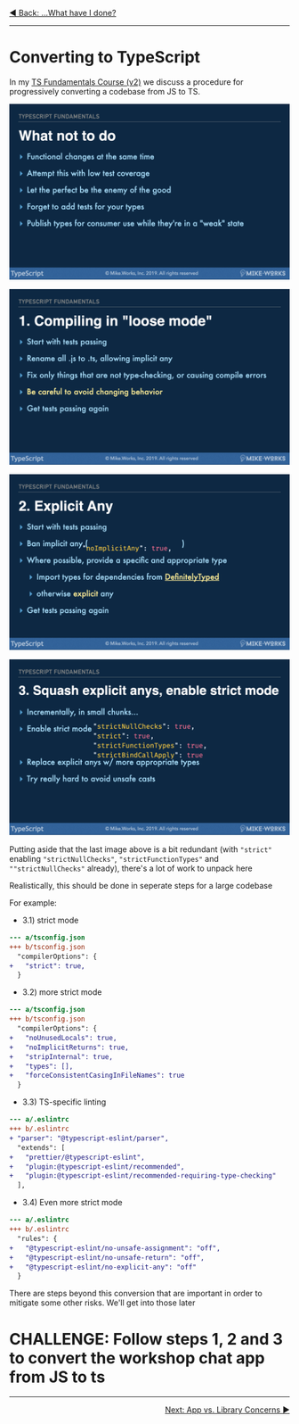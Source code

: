 <p align='left'>
 <a href="05-what-have-I-done.md">◀ Back: ...What have I done?</a>
</p>

---

# Converting to TypeScript

In my [TS Fundamentals Course (v2)](https://drive.google.com/file/d/170oHzpLNeprUa-TMmOAnSU4caEFDSb3e/view) we discuss a procedure for progressively converting a codebase from JS to TS.

<p align='center'>

![](img/ts-3-essentials/slide-018.png)

</p>
<p align='center'>

![](img/ts-3-essentials/slide-019.png)

</p>
<p align='center'>

![](img/ts-3-essentials/slide-020.png)

</p>
<p align='center'>

![](img/ts-3-essentials/slide-021.png)

</p>

Putting aside that the last image above is a bit redundant (with `"strict"` enabling `"strictNullChecks"`, `"strictFunctionTypes"` and `""strictNullChecks"` already), there's a lot of work to unpack here

Realistically, this should be done in seperate steps for a large codebase

For example:

- 3.1) strict mode

```diff
--- a/tsconfig.json
+++ b/tsconfig.json
  "compilerOptions": {
+   "strict": true,
  }
```

- 3.2) more strict mode

```diff
--- a/tsconfig.json
+++ b/tsconfig.json
  "compilerOptions": {
+   "noUnusedLocals": true,
+   "noImplicitReturns": true,
+   "stripInternal": true,
+   "types": [],
+   "forceConsistentCasingInFileNames": true
  }
```

- 3.3) TS-specific linting

```diff
--- a/.eslintrc
+++ b/.eslintrc
+ "parser": "@typescript-eslint/parser",
  "extends": [
+   "prettier/@typescript-eslint",
+   "plugin:@typescript-eslint/recommended",
+   "plugin:@typescript-eslint/recommended-requiring-type-checking"
  ],
```

- 3.4) Even more strict mode

```diff
--- a/.eslintrc
+++ b/.eslintrc
  "rules": {
+   "@typescript-eslint/no-unsafe-assignment": "off",
+   "@typescript-eslint/no-unsafe-return": "off",
+   "@typescript-eslint/no-explicit-any": "off"
  }
```

There are steps beyond this conversion that are important in order to mitigate some other risks. We'll get into those later

# CHALLENGE: Follow steps 1, 2 and 3 to convert the workshop chat app from JS to ts

---

<p align='right'>
 <a href="./03-app-vs-library-concerns.md">Next: App vs. Library Concerns ▶</a>
</p>
